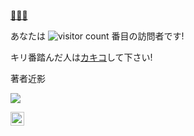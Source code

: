 [🍣🍖🍔](http://www.feneshi.co)

あなたは
![visitor count](https://profile-counter.glitch.me/n01e0/count.svg)
番目の訪問者です!

キリ番踏んだ人は[カキコ](https://github.com/n01e0/n01e0/issues/1)して下さい!

著者近影

![](https://i.kym-cdn.com/photos/images/newsfeed/001/085/121/4e8.gif)

<a href="https://twitter.com/n01e0">
  <img align="left" alt="n01e0 | Twitter" width="22px" src="https://cdn.jsdelivr.net/npm/simple-icons@v3/icons/twitter.svg"/>
</a>
